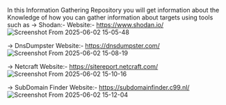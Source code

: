 In this Information Gathering Repository you will get information about the Knowledge of how you can gather information about targets using tools such as
-> Shodan:- 
Website:- https://www.shodan.io/
![Screenshot From 2025-06-02 15-05-48](https://github.com/user-attachments/assets/58e28592-b046-4a66-9aa3-932a920a59a7)

-> DnsDumpster
Website:- https://dnsdumpster.com/
![Screenshot From 2025-06-02 15-08-19](https://github.com/user-attachments/assets/db7f4015-ce83-4a66-b65d-6dcc8d8c4630)

-> Netcraft
Website:- https://sitereport.netcraft.com/
![Screenshot From 2025-06-02 15-10-16](https://github.com/user-attachments/assets/cbc0b144-7667-463a-a5bd-2f181cee062a)

-> SubDomain Finder
Website:- https://subdomainfinder.c99.nl/
![Screenshot From 2025-06-02 15-12-04](https://github.com/user-attachments/assets/60052ee3-a633-433b-8e95-12902b5e758f)


